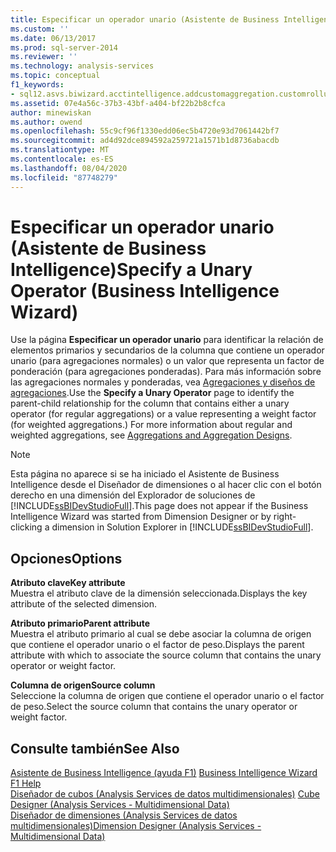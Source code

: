 ```yaml
---
title: Especificar un operador unario (Asistente de Business Intelligence) | Microsoft Docs
ms.custom: ''
ms.date: 06/13/2017
ms.prod: sql-server-2014
ms.reviewer: ''
ms.technology: analysis-services
ms.topic: conceptual
f1_keywords:
- sql12.asvs.biwizard.acctintelligence.addcustomaggregation.customrollups.f1
ms.assetid: 07e4a56c-37b3-43bf-a404-bf22b2b8cfca
author: minewiskan
ms.author: owend
ms.openlocfilehash: 55c9cf96f1330edd06ec5b4720e93d7061442bf7
ms.sourcegitcommit: ad4d92dce894592a259721a1571b1d8736abacdb
ms.translationtype: MT
ms.contentlocale: es-ES
ms.lasthandoff: 08/04/2020
ms.locfileid: "87748279"
---
```

# <a name="specify-a-unary-operator-business-intelligence-wizard"></a><span data-ttu-id="ee114-102">Especificar un operador unario (Asistente de Business Intelligence)</span><span class="sxs-lookup"><span data-stu-id="ee114-102">Specify a Unary Operator (Business Intelligence Wizard)</span></span>
  <span data-ttu-id="ee114-103">Use la página **Especificar un operador unario** para identificar la relación de elementos primarios y secundarios de la columna que contiene un operador unario (para agregaciones normales) o un valor que representa un factor de ponderación (para agregaciones ponderadas). Para más información sobre las agregaciones normales y ponderadas, vea [Agregaciones y diseños de agregaciones](multidimensional-models-olap-logical-cube-objects/aggregations-and-aggregation-designs.md).</span><span class="sxs-lookup"><span data-stu-id="ee114-103">Use the **Specify a Unary Operator** page to identify the parent-child relationship for the column that contains either a unary operator (for regular aggregations) or a value representing a weight factor (for weighted aggregations.) For more information about regular and weighted aggregations, see [Aggregations and Aggregation Designs](multidimensional-models-olap-logical-cube-objects/aggregations-and-aggregation-designs.md).</span></span>  
  
> [!NOTE]  
>  <span data-ttu-id="ee114-104">Esta página no aparece si se ha iniciado el Asistente de Business Intelligence desde el Diseñador de dimensiones o al hacer clic con el botón derecho en una dimensión del Explorador de soluciones de [!INCLUDE[ssBIDevStudioFull](../includes/ssbidevstudiofull-md.md)].</span><span class="sxs-lookup"><span data-stu-id="ee114-104">This page does not appear if the Business Intelligence Wizard was started from Dimension Designer or by right-clicking a dimension in Solution Explorer in [!INCLUDE[ssBIDevStudioFull](../includes/ssbidevstudiofull-md.md)].</span></span>  
  
## <a name="options"></a><span data-ttu-id="ee114-105">Opciones</span><span class="sxs-lookup"><span data-stu-id="ee114-105">Options</span></span>  
 <span data-ttu-id="ee114-106">**Atributo clave**</span><span class="sxs-lookup"><span data-stu-id="ee114-106">**Key attribute**</span></span>  
 <span data-ttu-id="ee114-107">Muestra el atributo clave de la dimensión seleccionada.</span><span class="sxs-lookup"><span data-stu-id="ee114-107">Displays the key attribute of the selected dimension.</span></span>  
  
 <span data-ttu-id="ee114-108">**Atributo primario**</span><span class="sxs-lookup"><span data-stu-id="ee114-108">**Parent attribute**</span></span>  
 <span data-ttu-id="ee114-109">Muestra el atributo primario al cual se debe asociar la columna de origen que contiene el operador unario o el factor de peso.</span><span class="sxs-lookup"><span data-stu-id="ee114-109">Displays the parent attribute with which to associate the source column that contains the unary operator or weight factor.</span></span>  
  
 <span data-ttu-id="ee114-110">**Columna de origen**</span><span class="sxs-lookup"><span data-stu-id="ee114-110">**Source column**</span></span>  
 <span data-ttu-id="ee114-111">Seleccione la columna de origen que contiene el operador unario o el factor de peso.</span><span class="sxs-lookup"><span data-stu-id="ee114-111">Select the source column that contains the unary operator or weight factor.</span></span>  
  
## <a name="see-also"></a><span data-ttu-id="ee114-112">Consulte también</span><span class="sxs-lookup"><span data-stu-id="ee114-112">See Also</span></span>  
 <span data-ttu-id="ee114-113">[Asistente de Business Intelligence (ayuda F1)](business-intelligence-wizard-f1-help.md) </span><span class="sxs-lookup"><span data-stu-id="ee114-113">[Business Intelligence Wizard F1 Help](business-intelligence-wizard-f1-help.md) </span></span>  
 <span data-ttu-id="ee114-114">[Diseñador de cubos &#40;Analysis Services de datos multidimensionales&#41;](cube-designer-analysis-services-multidimensional-data.md) </span><span class="sxs-lookup"><span data-stu-id="ee114-114">[Cube Designer &#40;Analysis Services - Multidimensional Data&#41;](cube-designer-analysis-services-multidimensional-data.md) </span></span>  
 [<span data-ttu-id="ee114-115">Diseñador de dimensiones &#40;Analysis Services de datos multidimensionales&#41;</span><span class="sxs-lookup"><span data-stu-id="ee114-115">Dimension Designer &#40;Analysis Services - Multidimensional Data&#41;</span></span>](dimension-designer-analysis-services-multidimensional-data.md)  
  
  
